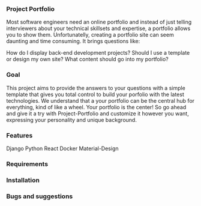 
### Project Portfolio

Most software engineers need an online portfolio and instead of just telling interviewers about your technical skillsets and expertise, a portfolio allows you to show them. Unfortunatelly, creating a portfolio site can seem daunting and time consuming. It brings questions like:

How do I display back-end development projects?
Should I use a template or design my own site?
What content should go into my portfolio?

### Goal

This project aims to provide the answers to your questions with a  simple template that gives you total control to build your porfolio with the latest technologies. We understand that a your portfolio can be the central hub for everything, kind of like a wheel. Your portfolio is the center! So go ahead and give it a try with Project-Portfolio and customize it however you want, expressing your personality and unique background.

### Features

Django
Python
React
Docker
Material-Design

### Requirements

### Installation

### Bugs and suggestions

  
